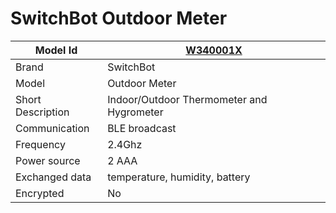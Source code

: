 # SwitchBot Outdoor Meter

|Model Id|[W340001X](https://github.com/theengs/decoder/blob/development/src/devices/SBOT_json.h)|
|-|-|
|Brand|SwitchBot|
|Model|Outdoor Meter|
|Short Description|Indoor/Outdoor Thermometer and Hygrometer|
|Communication|BLE broadcast|
|Frequency|2.4Ghz|
|Power source|2 AAA|
|Exchanged data|temperature, humidity, battery|
|Encrypted|No|
